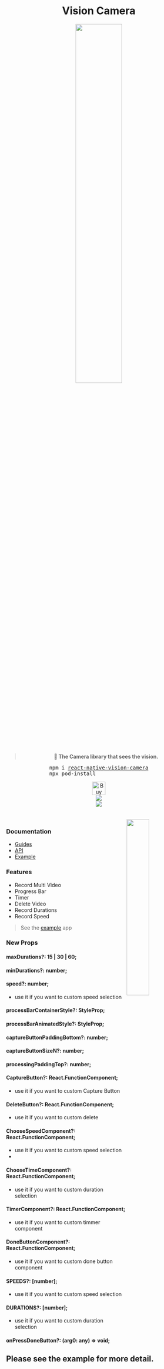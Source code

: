 
<h1 align="center">Vision Camera</h1>

<div align="center">
  <img src="docs/static/img/11.png" width="50%">
  <br />
  <br />
  <blockquote><b>📸 The Camera library that sees the vision.</b></blockquote>
  <pre align="center">npm i <a href="https://www.npmjs.com/package/react-native-vision-camera">react-native-vision-camera</a><br/>npx pod-install                 </pre>
  <a align="center" href='https://ko-fi.com/F1F8CLXG' target='_blank'>
    <img height='36' style='border:0px;height:36px;' src='https://az743702.vo.msecnd.net/cdn/kofi2.png?v=0' border='0' alt='Buy Me a Coffee at ko-fi.com' />
  </a>
  <br/>
  <a align="center" href="https://github.com/mrousavy?tab=followers">
    <img src="https://img.shields.io/github/followers/mrousavy?label=Follow%20%40mrousavy&style=social" />
  </a>
  <br />
  <a align="center" href="https://twitter.com/mrousavy">
    <img src="https://img.shields.io/twitter/follow/mrousavy?label=Follow%20%40mrousavy&style=social" />
  </a>
</div>

<br/>
<br/>

<div>
  <img align="right" width="35%" src="docs/static/img/example.png">
</div>

### Documentation

* [Guides](https://mrousavy.github.io/react-native-vision-camera/docs/guides)
* [API](https://mrousavy.github.io/react-native-vision-camera/docs/api)
* [Example](./example/)

### Features

* Record Multi Video
* Progress Bar
* Timer
* Delete Video
* Record Durations
* Record Speed

> See the [example](./example/) app

### New Props

#### maxDurations?: 15 | 30 | 60;

#### minDurations?: number;

#### speed?: number;
* use it if you want to custom speed selection

#### processBarContainerStyle?: StyleProp<ViewProps>;

#### processBarAnimatedStyle?: StyleProp<ViewProps>;

#### captureButtonPaddingBottom?: number;

#### captureButtonSizeN?: number;

#### processingPaddingTop?: number;

#### CaptureButton?: React.FunctionComponent<any>;
* use it if you want to custom Capture Button

#### DeleteButton?: React.FunctionComponent<any>;
* use it if you want to custom delete

#### ChooseSpeedComponent?: React.FunctionComponent<any>;
* use it if you want to custom speed selection
* 
#### ChooseTimeComponent?: React.FunctionComponent<any>;
* use it if you want to custom duration selection

#### TimerComponent?: React.FunctionComponent<any>;
* use it if you want to custom timmer component

#### DoneButtonComponent?: React.FunctionComponent<any>;
* use it if you want to custom done button component

#### SPEEDS?: [number];
* use it if you want to custom speed selection

#### DURATIONS?: [number];
* use it if you want to custom duration selection

#### onPressDoneButton?: (arg0: any) =>  void;

## Please see the example for more detail.
